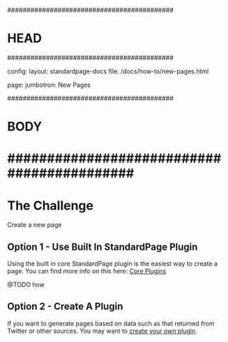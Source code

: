 ###########################################
# HEAD
###########################################

config: 
  layout: standardpage-docs
  file: /docs/how-to/new-pages.html

page: 
  jumbotron: New Pages

###########################################
# BODY
###########################################
=====

# The Challenge

Create a new page

## Option 1 - Use Built In StandardPage Plugin

Using the built in core StandardPage plugin is the easiest way to create a page. You can find more info on this here: [Core Plugins](/docs/core/plugins.md)

@TODO how

## Option 2 - Create A Plugin

If you want to generate pages based on data such as that returned from Twitter or other sources. You may want to [create your own plugin](/docs/advanced/creating-a-plugin).